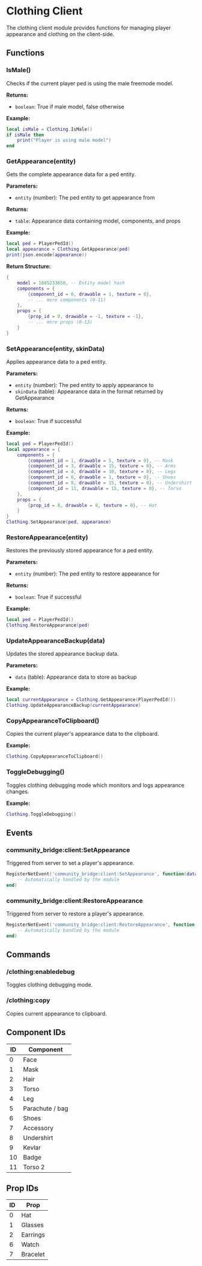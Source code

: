 # Clothing Client

The clothing client module provides functions for managing player appearance and clothing on the client-side.

## Functions

### IsMale()

Checks if the current player ped is using the male freemode model.

**Returns:**
- `boolean`: True if male model, false otherwise

**Example:**
```lua
local isMale = Clothing.IsMale()
if isMale then
    print("Player is using male model")
end
```

### GetAppearance(entity)

Gets the complete appearance data for a ped entity.

**Parameters:**
- `entity` (number): The ped entity to get appearance from

**Returns:**
- `table`: Appearance data containing model, components, and props

**Example:**
```lua
local ped = PlayerPedId()
local appearance = Clothing.GetAppearance(ped)
print(json.encode(appearance))
```

**Return Structure:**
```lua
{
    model = 1885233650, -- Entity model hash
    components = {
        {component_id = 0, drawable = 1, texture = 0},
        -- ... more components (0-11)
    },
    props = {
        {prop_id = 0, drawable = -1, texture = -1},
        -- ... more props (0-13)  
    }
}
```

### SetAppearance(entity, skinData)

Applies appearance data to a ped entity.

**Parameters:**
- `entity` (number): The ped entity to apply appearance to
- `skinData` (table): Appearance data in the format returned by GetAppearance

**Returns:**
- `boolean`: True if successful

**Example:**
```lua
local ped = PlayerPedId()
local appearance = {
    components = {
        {component_id = 1, drawable = 5, texture = 0}, -- Mask
        {component_id = 3, drawable = 15, texture = 0}, -- Arms
        {component_id = 4, drawable = 10, texture = 0}, -- Legs
        {component_id = 6, drawable = 1, texture = 0}, -- Shoes
        {component_id = 8, drawable = 15, texture = 0}, -- Undershirt
        {component_id = 11, drawable = 15, texture = 0}, -- Torso
    },
    props = {
        {prop_id = 0, drawable = 8, texture = 0}, -- Hat
    }
}
Clothing.SetAppearance(ped, appearance)
```

### RestoreAppearance(entity)

Restores the previously stored appearance for a ped entity.

**Parameters:**
- `entity` (number): The ped entity to restore appearance for

**Returns:**
- `boolean`: True if successful

**Example:**
```lua
local ped = PlayerPedId()
Clothing.RestoreAppearance(ped)
```

### UpdateAppearanceBackup(data)

Updates the stored appearance backup data.

**Parameters:**
- `data` (table): Appearance data to store as backup

**Example:**
```lua
local currentAppearance = Clothing.GetAppearance(PlayerPedId())
Clothing.UpdateAppearanceBackup(currentAppearance)
```

### CopyAppearanceToClipboard()

Copies the current player's appearance data to the clipboard.

**Example:**
```lua
Clothing.CopyAppearanceToClipboard()
```

### ToggleDebugging()

Toggles clothing debugging mode which monitors and logs appearance changes.

**Example:**
```lua
Clothing.ToggleDebugging()
```

## Events

### community_bridge:client:SetAppearance

Triggered from server to set a player's appearance.

```lua
RegisterNetEvent('community_bridge:client:SetAppearance', function(data)
    -- Automatically handled by the module
end)
```

### community_bridge:client:RestoreAppearance  

Triggered from server to restore a player's appearance.

```lua
RegisterNetEvent('community_bridge:client:RestoreAppearance', function()
    -- Automatically handled by the module
end)
```

## Commands

### /clothing:enabledebug

Toggles clothing debugging mode.

### /clothing:copy

Copies current appearance to clipboard.

## Component IDs

| ID | Component |
|----|-----------|
| 0  | Face |
| 1  | Mask |
| 2  | Hair |
| 3  | Torso |
| 4  | Leg |
| 5  | Parachute / bag |
| 6  | Shoes |
| 7  | Accessory |
| 8  | Undershirt |
| 9  | Kevlar |
| 10 | Badge |
| 11 | Torso 2 |

## Prop IDs

| ID | Prop |
|----|------|
| 0  | Hat |
| 1  | Glasses |
| 2  | Earrings |
| 6  | Watch |
| 7  | Bracelet |
